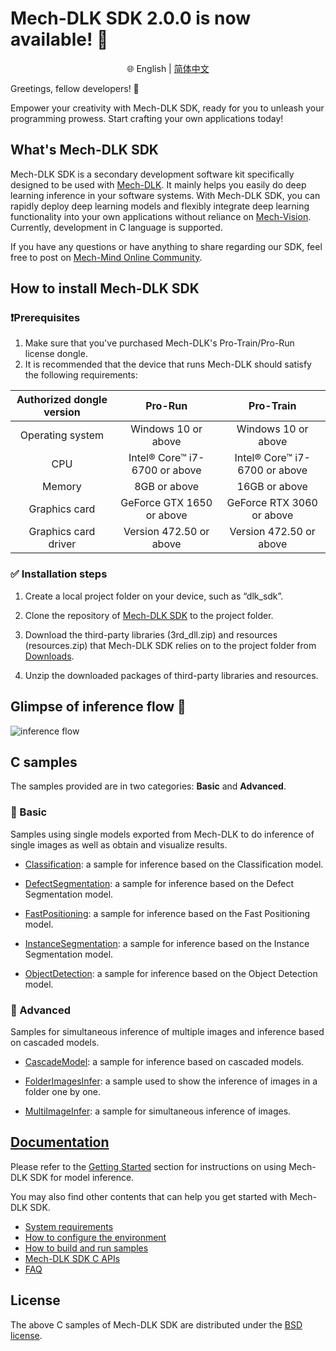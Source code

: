# Mech-DLK SDK 2.0.0 is now available! 🎉
<div align="center">

🌐 English | [简体中文](README_zh-CN.md)

</div>

Greetings, fellow developers! 👋

Empower your creativity with Mech-DLK SDK, ready for you to unleash your programming prowess. Start crafting your own applications today!

## What's Mech-DLK SDK
Mech-DLK SDK is a secondary development software kit specifically designed to be used with [Mech-DLK](https://www.mech-mind.com/product/mech-dlk-deep-learning-software.html). It mainly helps you easily do deep learning inference in your software systems. With Mech-DLK SDK, you can rapidly deploy deep learning models and flexibly integrate deep learning functionality into your own applications without reliance on [Mech-Vision](https://www.mech-mind.com/product/mech-vision-machine-vision-software.html). Currently, development in C language is supported.

If you have any questions or have anything to share regarding our SDK, feel free to post on [Mech-Mind Online Community](https://community.mech-mind.com/).

## How to install Mech-DLK SDK

### ❗Prerequisites
1. Make sure that you've purchased Mech-DLK's Pro-Train/Pro-Run license dongle.
2. It is recommended that the device that runs Mech-DLK should satisfy the following requirements:

|Authorized dongle version | Pro-Run | Pro-Train
|  :----:  | :----:  | :----:
|Operating system |Windows 10 or above |Windows 10 or above
|CPU |Intel® Core™ i7-6700 or above |Intel® Core™ i7-6700 or above
|Memory |8GB or above |16GB or above
|Graphics card |GeForce GTX 1650 or above |GeForce RTX 3060 or above
|Graphics card driver |Version 472.50 or above |Version 472.50 or above


### ✅ Installation steps


1. Create a local project folder on your device, such as “dlk_sdk”.

2. Clone the repository of [Mech-DLK SDK](https://github.com/MechMindRobotics/mechdlk_sdk.git) to the project folder.

3. Download the third-party libraries (3rd_dll.zip) and resources (resources.zip) that Mech-DLK SDK relies on to the project folder from [Downloads](https://downloads.mech-mind.com.cn/?tab=tab-dlk-sdk).

4. Unzip the downloaded packages of third-party libraries and resources.

## Glimpse of inference flow 👀 
![inference flow](https://docs.mech-mind.net/download/github/DLK/inference-flow-en.png)

## C samples
The samples provided are in two categories: **Basic** and **Advanced**.

### 📌 Basic
Samples using single models exported from Mech-DLK to do inference of single images as well as obtain and visualize results.

- [Classification](https://github.com/MechMindRobotics/mechdlk_sdk/blob/main/samples/c/Basic/Classification.c): a sample for inference based on the Classification model.

- [DefectSegmentation](https://github.com/MechMindRobotics/mechdlk_sdk/blob/main/samples/c/Basic/DefectSegmentation.c): a sample for inference based on the Defect Segmentation model.

- [FastPositioning](https://github.com/MechMindRobotics/mechdlk_sdk/blob/main/samples/c/Basic/FastPositioning.c): a sample for inference based on the Fast Positioning model.

- [InstanceSegmentation](https://github.com/MechMindRobotics/mechdlk_sdk/blob/main/samples/c/Basic/InstanceSegmentation.c): a sample for inference based on the Instance Segmentation model.

- [ObjectDetection](https://github.com/MechMindRobotics/mechdlk_sdk/blob/main/samples/c/Basic/ObjectDetection.c): a sample for inference based on the Object Detection model.

### 📌 Advanced
Samples for simultaneous inference of multiple images and inference based on cascaded models.

- [CascadeModel](https://github.com/MechMindRobotics/mechdlk_sdk/blob/main/samples/c/Advanced/CascadeModel.c): a sample for inference based on cascaded models.

- [FolderImagesInfer](https://github.com/MechMindRobotics/mechdlk_sdk/blob/main/samples/c/Advanced/FolderImagesInfer.c): a sample used to show the inference of images in a folder one by one.

- [MultiImageInfer](https://github.com/MechMindRobotics/mechdlk_sdk/blob/main/samples/c/Advanced/MultiImageInfer.c): a sample for simultaneous inference of images.

## [Documentation](https://docs.mech-mind.net/en/dlk-sdk-manual/2.0.0/dlk-sdk.html)
Please refer to the [Getting Started](https://docs.mech-mind.net/en/dlk-sdk-manual/2.0.0/infer-tutorial.html) section for instructions on using Mech-DLK SDK for model inference.

You may also find other contents that can help you get started with Mech-DLK SDK.
- [System requirements](https://docs.mech-mind.net/en/dlk-sdk-manual/2.0.0/software-installation.html#_system_requirements)
- [How to configure the environment](https://docs.mech-mind.net/en/dlk-sdk-manual/2.0.0/software-installation.html#_configure_environment)
- [How to build and run samples](https://docs.mech-mind.net/en/dlk-sdk-manual/2.0.0/samples/c-windows.html#_build_and_run_samples)
- [Mech-DLK SDK C APIs](https://docs.mech-mind.net/en/dlk-sdk-manual/2.0.0/api-reference/api-reference.html)
- [FAQ](https://docs.mech-mind.net/en/dlk-sdk-manual/2.0.0/faq/faq.html)

## License
The above C samples of Mech-DLK SDK are distributed under the [BSD license](https://github.com/MechMindRobotics/mechdlk_sdk/blob/main/LICENSE).